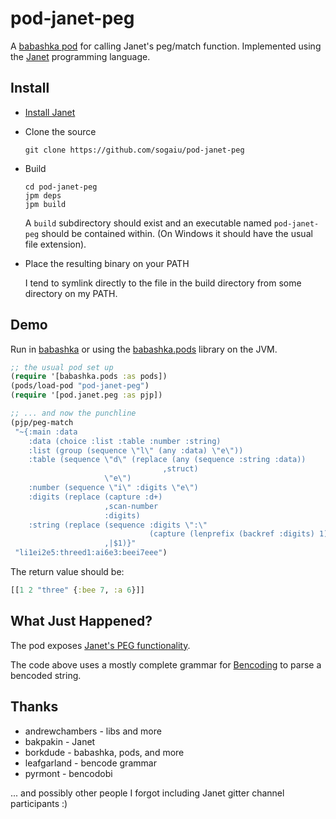 # pod-janet-peg

A [babashka pod](https://github.com/babashka/babashka.pods) for
calling Janet's peg/match function.  Implemented using the
[Janet](https://github.com/janet-lang/janet) programming language.

## Install

* [Install Janet](https://janet-lang.org/docs/index.html)

* Clone the source

  ```
  git clone https://github.com/sogaiu/pod-janet-peg
  ```

* Build

  ```
  cd pod-janet-peg
  jpm deps
  jpm build
  ```

  A `build` subdirectory should exist and an executable named
  `pod-janet-peg` should be contained within.  (On Windows it should
  have the usual file extension).

* Place the resulting binary on your PATH

  I tend to symlink directly to the file in the build directory from
  some directory on my PATH.

## Demo

Run in [babashka](https://github.com/borkdude/babashka/) or using the
[babashka.pods](https://github.com/babashka/babashka.pods) library on the JVM.

``` clojure
;; the usual pod set up
(require '[babashka.pods :as pods])
(pods/load-pod "pod-janet-peg")
(require '[pod.janet.peg :as pjp])

;; ... and now the punchline
(pjp/peg-match
 "~{:main :data
    :data (choice :list :table :number :string)
    :list (group (sequence \"l\" (any :data) \"e\"))
    :table (sequence \"d\" (replace (any (sequence :string :data))
                                  ,struct)
                     \"e\")
    :number (sequence \"i\" :digits \"e\")
    :digits (replace (capture :d+)
                     ,scan-number
                     :digits)
    :string (replace (sequence :digits \":\"
                               (capture (lenprefix (backref :digits) 1)))
                     ,|$1)}"
 "li1ei2e5:threed1:ai6e3:beei7eee")
```

The return value should be:

``` clojure
[[1 2 "three" {:bee 7, :a 6}]]
```

## What Just Happened?

The pod exposes [Janet's PEG functionality](https://janet-lang.org/docs/peg.html).

The code above uses a mostly complete grammar for [Bencoding](https://wiki.theory.org/index.php/BitTorrentSpecification#Bencoding) to parse a bencoded string.

## Thanks

* andrewchambers - libs and more
* bakpakin - Janet
* borkdude - babashka, pods, and more
* leafgarland - bencode grammar
* pyrmont - bencodobi

... and possibly other people I forgot including Janet gitter channel
participants :)
